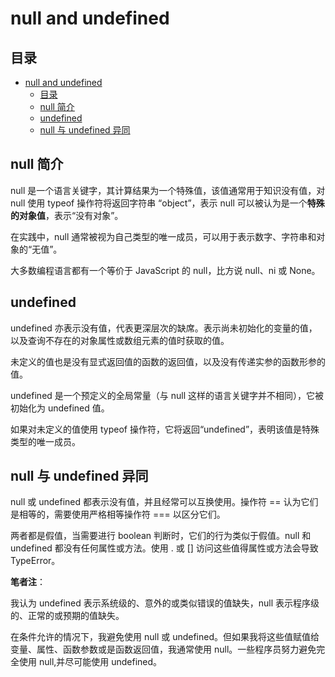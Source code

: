 # null and undefined

## 目录

- [null and undefined](#null-and-undefined)
  - [目录](#目录)
  - [null 简介](#null-简介)
  - [undefined](#undefined)
  - [null 与 undefined 异同](#null-与-undefined-异同)

## null 简介

null 是一个语言关键字，其计算结果为一个特殊值，该值通常用于知识没有值，对 null 使用 typeof 操作符将返回字符串 “object”，表示 null 可以被认为是一个**特殊的对象值**，表示“没有对象”。

在实践中，null 通常被视为自己类型的唯一成员，可以用于表示数字、字符串和对象的“无值”。

大多数编程语言都有一个等价于 JavaScript 的 null，比方说 null、ni 或 None。

## undefined

undefined 亦表示没有值，代表更深层次的缺席。表示尚未初始化的变量的值，以及查询不存在的对象属性或数组元素的值时获取的值。

未定义的值也是没有显式返回值的函数的返回值，以及没有传递实参的函数形参的值。

undefined 是一个预定义的全局常量（与 null 这样的语言关键字并不相同），它被初始化为 undefined 值。

如果对未定义的值使用 typeof 操作符，它将返回“undefined”，表明该值是特殊类型的唯一成员。

## null 与 undefined 异同

null 或 undefined 都表示没有值，并且经常可以互换使用。操作符 == 认为它们是相等的，需要使用严格相等操作符 === 以区分它们。

两者都是假值，当需要进行 boolean 判断时，它们的行为类似于假值。null 和 undefined 都没有任何属性或方法。使用 . 或 [] 访问这些值得属性或方法会导致 TypeError。

**笔者注**：

我认为 undefined 表示系统级的、意外的或类似错误的值缺失，null 表示程序级的、正常的或预期的值缺失。

在条件允许的情况下，我避免使用 null 或 undefined。但如果我将这些值赋值给变量、属性、函数参数或是函数返回值，我通常使用 null。一些程序员努力避免完全使用 null,并尽可能使用 undefined。
